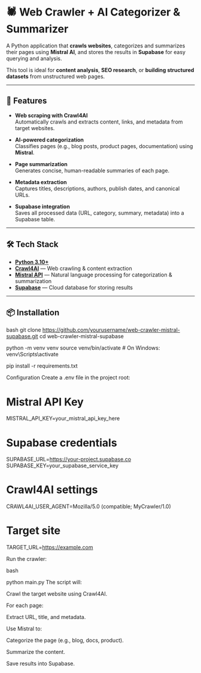 # 🕷️ Web Crawler + AI Categorizer & Summarizer

A Python application that **crawls websites**, categorizes and summarizes their pages using **Mistral AI**, and stores the results in **Supabase** for easy querying and analysis.

This tool is ideal for **content analysis**, **SEO research**, or **building structured datasets** from unstructured web pages.

---

## 🚀 Features

- **Web scraping with Crawl4AI**  
  Automatically crawls and extracts content, links, and metadata from target websites.

- **AI-powered categorization**  
  Classifies pages (e.g., blog posts, product pages, documentation) using **Mistral**.

- **Page summarization**  
  Generates concise, human-readable summaries of each page.

- **Metadata extraction**  
  Captures titles, descriptions, authors, publish dates, and canonical URLs.

- **Supabase integration**  
  Saves all processed data (URL, category, summary, metadata) into a Supabase table.

---

## 🛠️ Tech Stack

- **[Python 3.10+](https://www.python.org/)**
- **[Crawl4AI](https://github.com/crawl4ai/crawl4ai)** — Web crawling & content extraction
- **[Mistral API](https://docs.mistral.ai/)** — Natural language processing for categorization & summarization
- **[Supabase](https://supabase.com/)** — Cloud database for storing results

---

## 📦 Installation

bash
git clone https://github.com/yourusername/web-crawler-mistral-supabase.git
cd web-crawler-mistral-supabase

python -m venv venv
source venv/bin/activate  # On Windows: venv\Scripts\activate

pip install -r requirements.txt


Configuration
Create a .env file in the project root:

# Mistral API Key
MISTRAL_API_KEY=your_mistral_api_key_here

# Supabase credentials
SUPABASE_URL=https://your-project.supabase.co
SUPABASE_KEY=your_supabase_service_key

# Crawl4AI settings
CRAWL4AI_USER_AGENT=Mozilla/5.0 (compatible; MyCrawler/1.0)

# Target site
TARGET_URL=https://example.com

Run the crawler:

bash

python main.py
The script will:

Crawl the target website using Crawl4AI.

For each page:

Extract URL, title, and metadata.

Use Mistral to:

Categorize the page (e.g., blog, docs, product).

Summarize the content.

Save results into Supabase.
